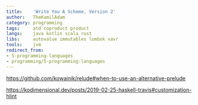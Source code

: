 ```yaml
---
title:    'Write You A Scheme, Version 2'
author:   TheKamilAdam
category: programming
tags:     atd coproduct product
langs:    java kotlin scala rust
libs:     autovalue immutables lombok vavr
tools:    jvm
redirect_from:
- 5-programming-languages
- programming/5-programming-languages
---
```


https://github.com/kowainik/relude#when-to-use-an-alternative-prelude

https://kodimensional.dev/posts/2019-02-25-haskell-travis#customization-hlint